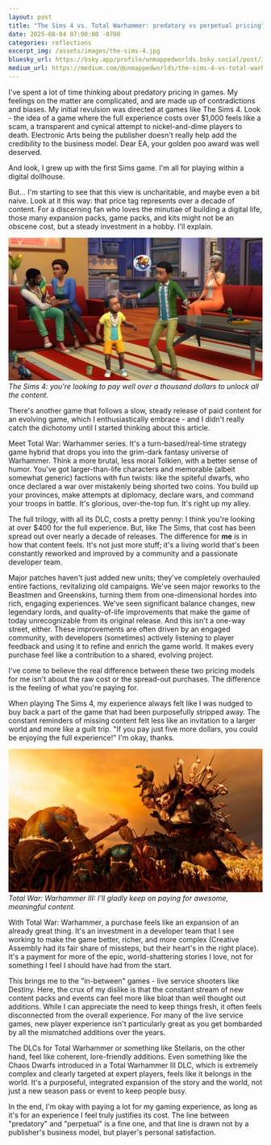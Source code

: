 ```yaml
---
layout: post
title: "The Sims 4 vs. Total Warhammer: predatory vs perpetual pricing"
date: 2025-08-04 07:00:00 -0700
categories: reflections
excerpt_img: /assets/images/the-sims-4.jpg
bluesky_url: https://bsky.app/profile/unmappedworlds.bsky.social/post/3lvlfahcx3c2b
medium_url: https://medium.com/@unmappedworlds/the-sims-4-vs-total-warhammer-predatory-vs-perpetual-pricing-601bf658d6bb
---
```


I've spent a lot of time thinking about predatory pricing in games. My feelings on the matter are complicated, and are made up of contradictions and biases. My initial revulsion was directed at games like The Sims 4. Look - the idea of a game where the full experience costs over $1,000 feels like a scam, a transparent and cynical attempt to nickel-and-dime players to death. Electronic Arts being the publisher doesn't really help add the credibility to the business model. Dear EA, your golden poo award was well deserved.

And look, I grew up with the first Sims game. I'm all for playing within a digital dollhouse.

But... I'm starting to see that this view is uncharitable, and maybe even a bit naive. Look at it this way: that price tag represents over a decade of content. For a discerning fan who loves the minutiae of building a digital life, those many expansion packs, game packs, and kits might not be an obscene cost, but a steady investment in a hobby. I'll explain.

![The Sims 4: kids playing in the foreground while the adults are having a lively conversation in the background.](/assets/images/the-sims-4.jpg)
*The Sims 4: you're looking to pay well over a thousand dollars to unlock all the content.*

There's another game that follows a slow, steady release of paid content for an evolving game, which I enthusiastically embrace - and I didn't really catch the dichotomy until I started thinking about this article.

Meet Total War: Warhammer series. It's a turn-based/real-time strategy game hybrid that drops you into the grim-dark fantasy universe of Warhammer. Think a more brutal, less moral Tolkien, with a better sense of humor. You've got larger-than-life characters and memorable (albeit somewhat generic) factions with fun twists: like the spiteful dwarfs, who once declared a war over mistakenly being shorted two coins. You build up your provinces, make attempts at diplomacy, declare wars, and command your troops in battle. It's glorious, over-the-top fun. It's right up my alley.

The full trilogy, with all its DLC, costs a pretty penny: I think you're looking at over $400 for the full experience. But, like The Sims, that cost has been spread out over nearly a decade of releases. The difference for **me** is in how that content feels. It's not just more stuff; it's a living world that's been constantly reworked and improved by a community and a passionate developer team.

Major patches haven't just added new units; they've completely overhauled entire factions, revitalizing old campaigns. We've seen major reworks to the Beastmen and Greenskins, turning them from one-dimensional hordes into rich, engaging experiences. We've seen significant balance changes, new legendary lords, and quality-of-life improvements that make the game of today unrecognizable from its original release. And this isn't a one-way street, either. These improvements are often driven by an engaged community, with developers (sometimes) actively listening to player feedback and using it to refine and enrich the game world. It makes every purchase feel like a contribution to a shared, evolving project.

I've come to believe the real difference between these two pricing models for me isn't about the raw cost or the spread-out purchases. The difference is the feeling of what you're paying for.

When playing The Sims 4, my experience always felt like I was nudged to buy back a part of the game that had been purposefully stripped away. The constant reminders of missing content felt less like an invitation to a larger world and more like a guilt trip. "If you pay just five more dollars, you could be enjoying the full experience!" I'm okay, thanks.

![Total War: Warhammer 3: A massive undead creature facing off against savage orcs.](/assets/images/total-warhammer-3-orcs.jpg)
*Total War: Warhammer III: I'll gladly keep on paying for awesome, meaningful content.*

With Total War: Warhammer, a purchase feels like an expansion of an already great thing. It's an investment in a developer team that I see working to make the game better, richer, and more complex (Creative Assembly had its fair share of missteps, but their heart's in the right place). It's a payment for more of the epic, world-shattering stories I love, not for something I feel I should have had from the start.

This brings me to the "in-between" games - live service shooters like Destiny. Here, the crux of my dislike is that the constant stream of new content packs and events can feel more like bloat than well thought out additions. While I can appreciate the need to keep things fresh, it often feels disconnected from the overall experience. For many of the live service games, new player experience isn't particularly great as you get bombarded by all the mismatched additions over the years.

The DLCs for Total Warhammer or something like Stellaris, on the other hand, feel like coherent, lore-friendly additions. Even something like the Chaos Dwarfs introduced in a Total Warhammer III DLC, which is extremely complex and clearly targeted at expert players, feels like it belongs in the world. It's a purposeful, integrated expansion of the story and the world, not just a new season pass or event to keep people busy.

In the end, I'm okay with paying a lot for my gaming experience, as long as it's for an experience I feel truly justifies its cost. The line between "predatory" and "perpetual" is a fine one, and that line is drawn not by a publisher's business model, but player's personal satisfaction.
